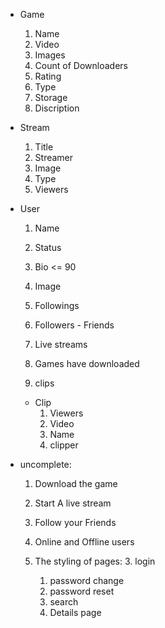 - Game
    1. Name
    2. Video
    3. Images
    4. Count of Downloaders
    5. Rating
    6. Type
    7. Storage
    8. Discription

- Stream
    1. Title
    2. Streamer
    3. Image
    4. Type
    5. Viewers

- User
    1. Name
    2. Status
    3. Bio <= 90
    4. Image

    5. Followings
    6. Followers - Friends
    <i class="fa-solid fa-user-minus"></i>
    <i class="fa-solid fa-user-plus"></i>

    7. Live streams
    8. Games have downloaded
    9. clips


    - Clip
        1. Viewers
        2. Video
        3. Name
        4. clipper


- uncomplete:
    1. Download the game
    2. Start A live stream
    3. Follow your Friends
    4. Online and Offline users
    
    5. The styling of pages:
        3. login
        1. password change
        2. password reset
        4. search
        5. Details page 
